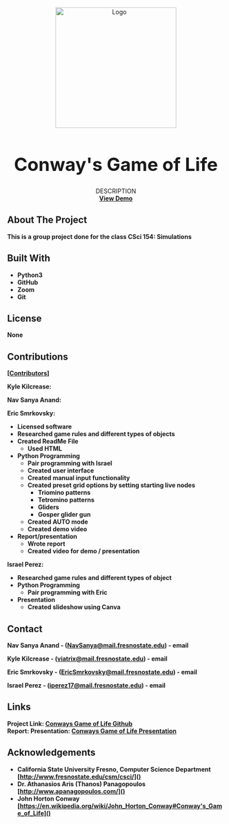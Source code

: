 <!-- PROJECT LOGO -->
<br />
<p align="center">
  <a href="https://github.com/IPrz17/cs154-CGOL">
    <img src="https://github.com/NavSanya/AsthmaTravels/blob/main/Images/Logo1.png" alt="Logo" width="280" height="280">
  </a>

  <h1 style="font-size:300%;" align="center" >Conway's Game of Life</h1>

  <p align="center">
     DESCRIPTION
    <br />
    <a href="https://www.youtube.com/watch?v=SbK_-PZSBko"><strong>View Demo</a>
  </p>
</p>

<!-- ABOUT THE PROJECT -->
## About The Project
This is a group project done for the class CSci 154: Simulations

## Built With

* Python3[]()
* GitHub[]()
* Zoom
* Git

<!-- LICENSE -->
## License
None

<!-- Contributions -->
## Contributions
[[Contributors][contributors-url]]

Kyle Kilcrease:

Nav Sanya Anand:

Eric Smrkovsky:  
  - Licensed software
  - Researched game rules and different types of objects
  - Created ReadMe File  
    * Used HTML
  - Python Programming
    * Pair programming with Israel
    * Created user interface
    * Created manual input functionality
    * Created preset grid options by setting starting live nodes
      - Triomino patterns
      - Tetromino patterns
      - Gliders
      - Gosper glider gun
    * Created AUTO mode
    * Created demo video  
  - Report/presentation
    * Wrote report
    * Created video for demo / presentation

Israel Perez:
  - Researched game rules and different types of object
  - Python Programming
    * Pair programming with Eric
  - Presentation  
    * Created slideshow using Canva


<!-- CONTACT -->
## Contact

<!-- #Your Name - [@twitter_handle](https://twitter.com/twitter_handle) - email -->
Nav Sanya Anand - (NavSanya@mail.fresnostate.edu) - email

Kyle Kilcrease - (viatrix@mail.fresnostate.edu) - email

Eric Smrkovsky - (EricSmrkovsky@mail.fresnostate.edu) - email

Israel Perez - (iperez17@mail.fresnostate.edu) - email

## Links

Project Link: [Conways Game of Life Github](https://github.com/IPrz17/cs154-CGOL)  
Report: []()
Presentation: [Conways Game of Life Presentation]()

<!-- ACKNOWLEDGEMENTS -->
## Acknowledgements

* California State University Fresno, Computer Science Department [http://www.fresnostate.edu/csm/csci/]()
* Dr. Athanasios Aris (Thanos) Panagopoulos [http://www.apanagopoulos.com/]()
* John Horton Conway [https://en.wikipedia.org/wiki/John_Horton_Conway#Conway's_Game_of_Life]()
<!-- * []() -->

<!-- MARKDOWN LINKS & IMAGES -->
<!-- https://www.markdownguide.org/basic-syntax/#reference-style-links -->
[contributors-shield]: https://img.shields.io/github/contributors/EricSmrk/repo.svg?style=for-the-badge
[contributors-url]: https://github.com/IPrz17/cs154-CGOL/graphs/contributors
[forks-shield]: https://img.shields.io/github/forks/github_username/repo.svg?style=for-the-badge
[forks-url]: https://github.com/github_username/repo/network/members
[stars-shield]: https://img.shields.io/github/stars/github_username/repo.svg?style=for-the-badge
[stars-url]: https://github.com/github_username/repo/stargazers
[issues-shield]: https://img.shields.io/github/issues/github_username/repo.svg?style=for-the-badge
[issues-url]: https://github.com/github_username/repo/issues
[license-shield]: https://img.shields.io/github/license/github_username/repo.svg?style=for-the-badge
[license-url]: https://github.com/github_username/repo/blob/master/LICENSE.txt
[linkedin-shield]: https://img.shields.io/badge/-LinkedIn-black.svg?style=for-the-badge&logo=linkedin&colorB=555
[linkedin-url]: https://linkedin.com/in/github_username
